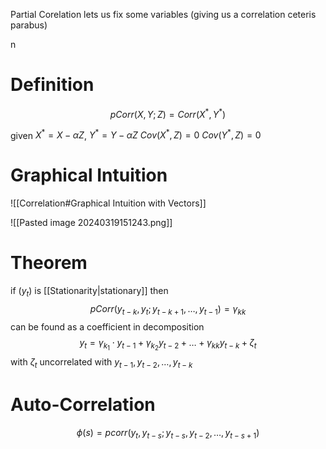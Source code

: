 Partial Corelation lets us fix some variables (giving us a correlation ceteris parabus)

n
# Definition
$$
pCorr(X,Y;Z) = Corr(X^{*}, Y^{*})
$$

given $X^{*} = X-\alpha Z$,  $Y^{*} = Y - \alpha Z$
$Cov(X^{*}, Z)= 0$          $Cov(Y^{*}, Z)=0$


# Graphical Intuition
![[Correlation#Graphical Intuition with Vectors]]

![[Pasted image 20240319151243.png]]

# Theorem 
if ($y_{t}$) is [[Stationarity|stationary]] then
$$
 pCorr(y_{t-k},y_{t}; y_{t-k+1},\dots,y_{t-1}) = \gamma_{kk}
$$
can be found as a coefficient in decomposition
$$
y_{t} = \gamma_{k_{1}} \cdot y_{t-1} + \gamma _{k_{2}}y_{t-2} + \dots + \gamma_{kk}y_{t-k} + \zeta_{t}
$$
with $\zeta_{t}$ uncorrelated with $y_{t-1}, y_{t-2},\dots,y_{t-k}$

# Auto-Correlation
$$
 \phi(s) = pcorr(y_{t}, y_{t-s};y_{t-s}, y_{t-2},  \dots,y_{t-s+1})
$$